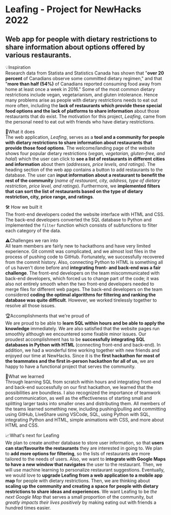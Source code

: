 # Leafing - Project for NewHacks 2022
## Web app for people with dietary restrictions to share information about options offered by various restaurants.

💡Inspiration <br>
Research data from Statista and Statistics Canada has shown that "**over 20 percent** of Canadians observe some committed dietary regimen," and that "**more than half (54%)** of Canadians reported consuming food away from home at least once a week in 2016." Some of the most common dietary restrictions include vegan, vegetarianism, and gluten intolerance. Hence many problems arise as people with dietary restrictions needs to eat out more often, including the **lack of restaurants which provide these special food options and the lack of platforms to share information** about those restaurants that do exist. The motivation for this project, _Leafing_, came from the personal need to eat out with friends who have dietary restrictions.

🥬What it does<br>
The web application, _Leafing_, serves as a **tool and a community for people with dietary restrictions to share information about restaurants that provide those food options**. The welcome/landing page of the website shows four popular dietary restrictions (_vegan, vegetarian, gluten-free, and halal_) which the user can click to **see a list of restaurants in different cities and information** about them (_addresses, price levels, and ratings_). The heading section of the web app contains a button to add restaurants to the database. The user can **input information about a restaurant to benefit the rest of the community** (_name of restaurant, city, address, type of dietary restriction, price level, and ratings_). Furthermore, we **implemented filters that can sort the list of restaurants based on the type of dietary restriction, city, price range, and ratings**. 

🛠 How we built it<br>
The front-end developers coded the website interface with HTML and CSS. The back-end developers converted the SQL database to Python and implemented the ```filter``` function which consists of subfunctions to filter each category of the data. 

⚠️Challenges we ran into<br>
All team members are fairly new to hackathons and have very limited experience. Git commit was complicated, and we almost lost files in the process of pushing code to GitHub. Fortunately, we successfully recovered from the commit history. Also, connecting Python to HTML is something all of us haven't done before and **integrating front- and back-end was a fair challenge**. The front-end developers on the team miscommunicated with back-end developers, which forced us to change part of the code; it was also not entirely smooth when the two front-end developers needed to merge files for different web pages. The back-end developers on the team considered **coding the optimal algorithms for filtering and ranking the database was quite difficult**. However, we worked tirelessly together to resolve all those issues.

🏆Accomplishments that we're proud of<br>
We are proud to be able to **learn SQL within hours and be able to apply the knowledge** immediately. We are also satisfied that the website pages run smoothly although we encountered some fixable minor issues. Our proudest accomplishment has to be **successfully integrating SQL databases in Python with HTML** (connecting front-end and back-end). In addition, we had a wonderful time working together with new friends and enjoyed our time at NewHacks. Since it is the **first hackathon for most of the teammates and the first in-person hackathon for all of us**, we are happy to have a functional project that serves the community. 

🤯What we learned<br>
Through learning SQL from scratch within hours and integrating front-end and back-end successfully on our first hackathon, we learned that the possibilities are boundless. I also recognized the importance of teamwork and communication, as well as the effectiveness of starting small and splitting larger tasks into smaller ones and distributing them. All members of the teams learned something new, including pushing/pulling and committing using GitHub, LiveShare using VSCode, SQL, using Python with SQL, integrating Python and HTML, simple animations with CSS, and more about HTML and CSS.

📈What's next for Leafing<br>
We plan to create another database to store user information, so that **users can star/favourite the restaurants** they are interested in going to. We plan to **add more options for filtering**, so the lists of restaurants are more tailored to the needs of users. Also, we want to **integrate with Google Maps to have a new window that navigates** the user to the restaurant. Then, we will use machine learning to personalize restaurant suggestions. Eventually, we would love to **upgrade Leafing from a web application to a mobile app map** for people with dietary restrictions. Then, we are thinking about **scaling up the community and creating a space for people with dietary restrictions to share ideas and experiences**. We want Leafing to be *the next Google Map* that serves a small proportion of the community, but *greatly impacts their lives positively* by making eating out with friends a hundred times easier. 
